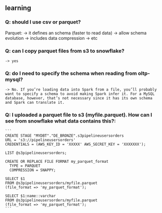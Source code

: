 ## learning

### Q: should I use csv or parquet?

Parquet:
    -> it defines an schema (faster to read data)
    -> allow schema evolution
    -> includes data compression
    -> etc

### Q: can I copy parquet files from s3 to snowflake?
    -> yes

### Q: do I need to specify the schema when reading from oltp-mysql?
    -> No. If you’re loading data into Spark from a file, you’ll probably want to specify a schema to avoid making Spark infer it. For a MySQL database, however, that’s not necessary since it has its own schema and Spark can translate it.

### Q: I uploaded a parquet file to s3 (myfile.parquet). How can I see from snowflake what data contains this?:

    ```
    CREATE STAGE "MYDBT"."DE_BRONZE".s3pipelineusersorders
    URL = 's3://pipelineusersorders'
    CREDENTIALS = (AWS_KEY_ID = 'XXXXX' AWS_SECRET_KEY = 'XXXXXXX');

    LIST @s3pipelineusersorders;

    CREATE OR REPLACE FILE FORMAT my_parquet_format
      TYPE = PARQUET
      COMPRESSION = SNAPPY;

    SELECT $1
    FROM @s3pipelineusersorders/myfile.parquet
    (file_format => 'my_parquet_format');

    SELECT $1:name::varchar
    FROM @s3pipelineusersorders/myfile.parquet
    (file_format => 'my_parquet_format');
    ```